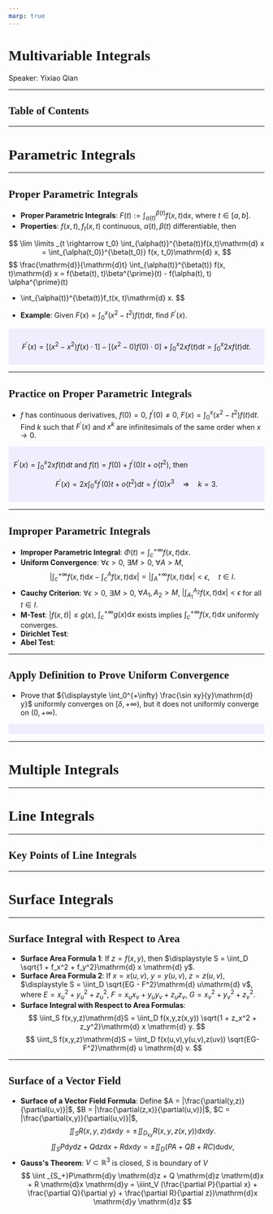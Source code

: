 ```yaml
---
marp: true
---
```

<style>
  section {
    font-family: 'LXGW Bright';
  }

  h1, h2, h3 {
    font-family: 'LXGW Bright';
  }
</style>
<style>
img[alt~="center"] {
  display: block;
  margin: 0 auto;
}
</style>
<style>
.note {
  background-color: #eef;
  padding: 10px;
  margin: 10px 0;
  text-align: left;
}
.trick {
  background-color: #fee;
  padding: 10px;
  margin: 10px 0;
  text-align: left;
}
</style>

# Multivariable Integrals

Speaker: Yixiao Qian

---

## Table of Contents

---

# Parametric Integrals

---

## Proper Parametric Integrals

- **Proper Parametric Integrals**: ${\displaystyle F(t) := \int_{\alpha(t)}^{\beta(t)} f(x, t)\mathrm{d} x}$, where $t \in [a, b]$.
- **Properties**: $f(x,t), f_t(x,t)$ continuous, $\alpha(t),\beta(t)$ differentiable, then

$$
\lim \limits _{t \rightarrow t_0} \int_{\alpha(t)}^{\beta(t)}f(x,t)\mathrm{d} x
= \int_{\alpha(t_0)}^{\beta(t_0)} f(x, t_0)\mathrm{d} x,
$$
$$
\frac{\mathrm{d}}{\mathrm{d}t} \int_{\alpha(t)}^{\beta(t)} f(x, t)\mathrm{d} x
= f(\beta(t), t)\beta^{\prime}(t) - f(\alpha(t), t) \alpha^{\prime}(t)
+ \int_{\alpha(t)}^{\beta(t)}f_t(x, t)\mathrm{d} x.
$$

- **Example**: Given $\displaystyle F(x) = \int_0^x (x^2 - t^2)f(t)\mathrm{d} t$, find $F^{\prime}(x)$.

<div class=note>

$$
F^{\prime}(x) = [(x^2 - x^2)f(x) \cdot 1] - [(x^2 - 0)f(0)\cdot 0] + \int_0^x 2xf(t)\mathrm{d} t
              = \int_0^x 2xf(t)\mathrm{d} t.
$$

</div>

---

## Practice on Proper Parametric Integrals

- $f$ has continuous derivatives, $f(0)=0$, $f^{\prime}(0) \neq 0$, $\displaystyle F(x) = \int_0^x (x^2 - t^2)f(t)\mathrm{d} t$. Find $k$ such that $F^{\prime}(x)$ and $x^k$ are infinitesimals of the same order when $x \rightarrow 0$.

<div class=note>

$\displaystyle F^{\prime}(x) = \int_0^x 2x f(t)\mathrm{d} t$ and $f(t) = f(0) + f^{\prime}(0)t + o(t^2)$, then

$$ F^{\prime}(x) = 2x \int_0^x f^{\prime}(0)t + o(t^2)\mathrm{d} t = f^{\prime}(0)x^3 \quad \Rightarrow \quad k = 3. $$

</div>

---

## Improper Parametric Integrals

- **Improper Parametric Integral**: $\displaystyle \Phi(t) = \int_c^{+\infty} f(x,t)\mathrm{d} x$.
- **Uniform Convergence**: $\forall \epsilon > 0$, $\exists M > 0$, $\forall A > M$,
$$\displaystyle \left| \int_c^{+\infty}f(x,t)\mathrm{d} x - \int_c^Af(x,t)\mathrm{d}x \right| = \left| \int_A^{+\infty} f(x,t)\mathrm{d} x \right| < \epsilon, \quad t \in I.$$
- **Cauchy Criterion**: $\forall \epsilon > 0$, $\exists M > 0$, $\forall A_1, A_2 > M$, $\displaystyle \left| \int_{A_1}^{A_2}f(x,t)\mathrm{d} x \right| < \epsilon$ for all $t \in I$.
- **M-Test**: $|f(x,t)| \leq g(x)$, $\displaystyle \int_c^{+\infty}g(x)\mathrm{d} x$ exists implies ${\displaystyle \int_c^{+\infty}f(x,t)\mathrm{d} x}$ uniformly converges.
- **Dirichlet Test**:
- **Abel Test**:

---

## Apply Definition to Prove Uniform Convergence

- Prove that ${\displaystyle \int_0^{+\infty} \frac{\sin xy}{y}\mathrm{d} y}$ uniformly converges on $[\delta, +\infty)$, but it does not uniformly converge on $(0, +\infty)$.

<div class=note>

</div>


---

# Multiple Integrals


---

# Line Integrals

---

## Key Points of Line Integrals

---

# Surface Integrals

---

## Surface Integral with Respect to Area

- **Surface Area Formula 1**: If $z = f(x,y)$, then $\displaystyle S = \iint_D \sqrt{1 + f_x^2 + f_y^2}\mathrm{d} x \mathrm{d} y$.
- **Surface Area Formula 2**: If $x=x(u,v)$, $y = y(u,v)$, $z = z(u, v)$, $\displaystyle S = \iint_D \sqrt{EG - F^2}\mathrm{d} u\mathrm{d} v$, where $E=x_u^2+y_u^2+z_u^2$, $F=x_ux_v+y_uy_v+z_uz_v$, $G = x_v^2+y_v^2+z_v^2$.
- **Surface Integral with Respect to Area Formulas**:
$$
\iint_S f(x,y,z)\mathrm{d}S = \iint_D f(x,y,z(x,y)) \sqrt{1 + z_x^2 + z_y^2}\mathrm{d} x \mathrm{d} y.
$$
$$
\iint_S f(x,y,z)\mathrm{d}S = \iint_D f(x(u,v),y(u,v),z(uv)) \sqrt{EG-F^2}\mathrm{d} u \mathrm{d} v.
$$

---

## Surface of a Vector Field

- **Surface of a Vector Field Formula**: Define $A = |\frac{\partial(y,z)}{\partial(u,v)}|$, $B = |\frac{\partial(z,x)}{\partial(u,v)}|$, $C = |\frac{\partial(x,y)}{\partial(u,v)}|$,
$$
\iint_S R(x,y,z)\mathrm{d}x\mathrm{d}y = \pm \iint_{D_{xy}} R(x,y,z(x,y))\mathrm{d}x\mathrm{d}y.
$$
$$
\iint_S P\mathrm{d}y\mathrm{d}z + Q\mathrm{d}z\mathrm{d}x + R\mathrm{d}x\mathrm{d}y
= \pm \iint_D (PA + QB + RC)\mathrm{d}u\mathrm{d}v,
$$
- **Gauss's Theorem**: $V \subset \mathbb{R}^3$ is closed, $S$ is boundary of $V$
$$
\iint  _{S_+}P\mathrm{d}y \mathrm{d}z + Q \mathrm{d}z \mathrm{d}x + R \mathrm{d}x \mathrm{d}y = \iiint_V (\frac{\partial P}{\partial x} + \frac{\partial Q}{\partial y} + \frac{\partial R}{\partial z})\mathrm{d}x \mathrm{d}y \mathrm{d}z
$$









